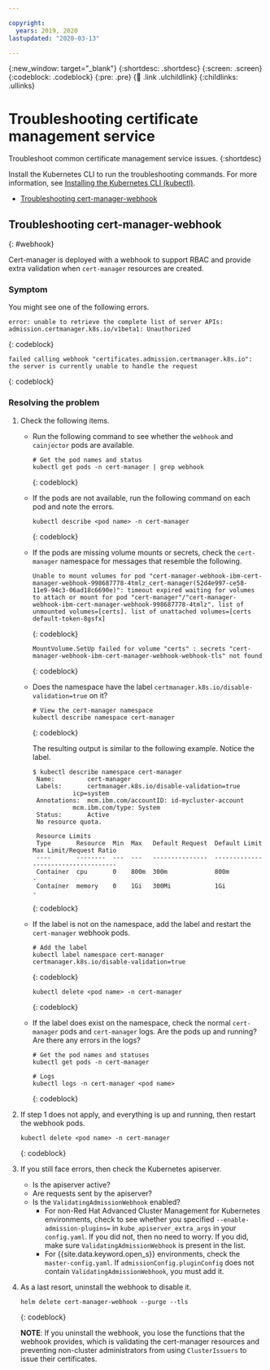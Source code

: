 ```yaml
---

copyright:
  years: 2019, 2020 
lastupdated: "2020-03-13"

---
```


{:new_window: target="_blank"}
{:shortdesc: .shortdesc}
{:screen: .screen}
{:codeblock: .codeblock}
{:pre: .pre}
{:child: .link .ulchildlink}
{:childlinks: .ullinks}

# Troubleshooting certificate management service

<!--review this-->
Troubleshoot common certificate management service issues.
{:shortdesc}

Install the Kubernetes CLI to run the troubleshooting commands. For more information, see [Installing the Kubernetes CLI (kubectl)](../../kubectl/install_kubectl.md).

* [Troubleshooting cert-manager-webhook](#webhook)

## Troubleshooting cert-manager-webhook
{: #webhook}

Cert-manager is deployed with a webhook to support RBAC and provide extra validation when `cert-manager` resources are created.
### Symptom

You might see one of the following errors.
```
error: unable to retrieve the complete list of server APIs: admission.certmanager.k8s.io/v1beta1: Unauthorized
```
{: codeblock}

```
failed calling webhook "certificates.admission.certmanager.k8s.io": the server is currently unable to handle the request
```
{: codeblock}

### Resolving the problem

1. Check the following items.
    - Run the following command to see whether the `webhook` and `cainjector` pods are available.

      ```
      # Get the pod names and status
      kubectl get pods -n cert-manager | grep webhook
      ```
      {: codeblock}

    - If the pods are not available, run the following command on each pod and note the errors.
      ```
      kubectl describe <pod name> -n cert-manager
      ```
      {: codeblock}

    - If the pods are missing volume mounts or secrets, check the `cert-manager` namespace for messages that resemble the following.
      ```
      Unable to mount volumes for pod "cert-manager-webhook-ibm-cert-manager-webhook-998687778-4tmlz_cert-manager(52d4e997-ce58-11e9-94c3-06ad18c6690e)": timeout expired waiting for volumes to attach or mount for pod "cert-manager"/"cert-manager-webhook-ibm-cert-manager-webhook-998687778-4tmlz". list of unmounted volumes=[certs]. list of unattached volumes=[certs default-token-8gsfx]
      ```
      {: codeblock}

      ```
      MountVolume.SetUp failed for volume "certs" : secrets "cert-manager-webhook-ibm-cert-manager-webhook-webhook-tls" not found
      ```
      {: codeblock}

    - Does the namespace have the label `certmanager.k8s.io/disable-validation=true` on it?

      ```
      # View the cert-manager namespace
      kubectl describe namespace cert-manager
      ```
      {: codeblock}

      The resulting output is similar to the following example. Notice the label.

      ```
      $ kubectl describe namespace cert-manager
       Name:         cert-manager
       Labels:       certmanager.k8s.io/disable-validation=true
                 icp=system
       Annotations:  mcm.ibm.com/accountID: id-mycluster-account
                 mcm.ibm.com/type: System
       Status:       Active
       No resource quota.

       Resource Limits
       Type       Resource  Min  Max   Default Request  Default Limit  Max Limit/Request Ratio
       ----       --------  ---  ---   ---------------  -------------  -----------------------
       Container  cpu       0    800m  300m             800m           -
       Container  memory    0    1Gi   300Mi            1Gi            -
      ```
      {: codeblock}

    - If the label is not on the namespace, add the label and restart the `cert-manager` webhook pods.
      ```
      # Add the label
      kubectl label namespace cert-manager certmanager.k8s.io/disable-validation=true
      ```
      {: codeblock}

      ```
      kubectl delete <pod name> -n cert-manager
      ```
      {: codeblock}

    - If the label does exist on the namespace, check the normal `cert-manager` pods and `cert-manager` logs. Are the pods up and running? Are there any errors in the logs?

      ```
      # Get the pod names and statuses
      kubectl get pods -n cert-manager

      # Logs
      kubectl logs -n cert-manager <pod name>
      ```
      {: codeblock}

2. If step 1 does not apply, and everything is up and running, then restart the webhook pods.
   ```
   kubectl delete <pod name> -n cert-manager
   ```
   {: codeblock}

3. If you still face errors, then check the Kubernetes apiserver.
    - Is the apiserver active?
    - Are requests sent by the apiserver?
    - Is the `ValidatingAdmissionWebhook` enabled?
         - For non-Red Hat Advanced Cluster Management for Kubernetes environments, check to see whether you specified `--enable-admission-plugins=` in `kube_apiserver_extra_args` in your `config.yaml`. If you did not, then no need to worry. If you did, make sure `ValidatingAdmissionWebhook` is present in the list.
         - For {{site.data.keyword.open_s}} environments, check the `master-config.yaml`. If `admissionConfig.pluginConfig` does not contain `ValidatingAdmissionWebhook`, you must add it.

4. As a last resort, uninstall the webhook to disable it.
   ```
   helm delete cert-manager-webhook --purge --tls
   ```
   {: codeblock}

   **NOTE**: If you uninstall the webhook, you lose the functions that the webhook provides, which is validating the cert-manager resources and preventing non-cluster administrators from using `ClusterIssuers` to issue their certificates.
